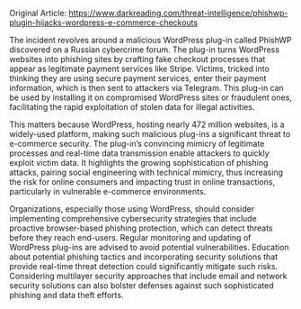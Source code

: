 Original Article: https://www.darkreading.com/threat-intelligence/phishwp-plugin-hijacks-wordpress-e-commerce-checkouts

The incident revolves around a malicious WordPress plug-in called PhishWP discovered on a Russian cybercrime forum. The plug-in turns WordPress websites into phishing sites by crafting fake checkout processes that appear as legitimate payment services like Stripe. Victims, tricked into thinking they are using secure payment services, enter their payment information, which is then sent to attackers via Telegram. This plug-in can be used by installing it on compromised WordPress sites or fraudulent ones, facilitating the rapid exploitation of stolen data for illegal activities.

This matters because WordPress, hosting nearly 472 million websites, is a widely-used platform, making such malicious plug-ins a significant threat to e-commerce security. The plug-in’s convincing mimicry of legitimate processes and real-time data transmission enable attackers to quickly exploit victim data. It highlights the growing sophistication of phishing attacks, pairing social engineering with technical mimicry, thus increasing the risk for online consumers and impacting trust in online transactions, particularly in vulnerable e-commerce environments.

Organizations, especially those using WordPress, should consider implementing comprehensive cybersecurity strategies that include proactive browser-based phishing protection, which can detect threats before they reach end-users. Regular monitoring and updating of WordPress plug-ins are advised to avoid potential vulnerabilities. Education about potential phishing tactics and incorporating security solutions that provide real-time threat detection could significantly mitigate such risks. Considering multilayer security approaches that include email and network security solutions can also bolster defenses against such sophisticated phishing and data theft efforts.